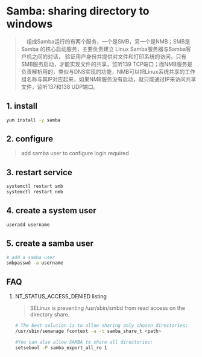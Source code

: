 # Samba: sharing directory to windows

>　组成Samba运行的有两个服务，一个是SMB，另一个是NMB；SMB是Samba 的核心启动服务，主要负责建立 Linux Samba服务器与Samba客户机之间的对话， 验证用户身份并提供对文件和打印系统的访问，只有SMB服务启动，才能实现文件的共享，监听139 TCP端口；而NMB服务是负责解析用的，类似与DNS实现的功能，NMB可以把Linux系统共享的工作组名称与其IP对应起来，如果NMB服务没有启动，就只能通过IP来访问共享文件，监听137和138 UDP端口。

## 1. install

```bash
yum install -y samba
```

## 2. configure

> add samba user to configure login required

## 3. restart service

```bash
systemctl restart smb
systemctl restart nmb
```

## 4. create a system user

```bash
useradd username
```

## 5. create a samba user

```bash
# add a samba user
smbpasswd -a username
```

## FAQ

1. NT_STATUS_ACCESS_DENIED listing

    > SELinux is preventing /usr/sbin/smbd from read access on the directory share.

    ```bash
    # The best solution is to allow sharing only chosen directories:
    /usr/sbin/semanage fcontext -a -t samba_share_t <path>

    #You can also allow SAMBA to share all directories:
    setsebool -P samba_export_all_ro 1
    ```
